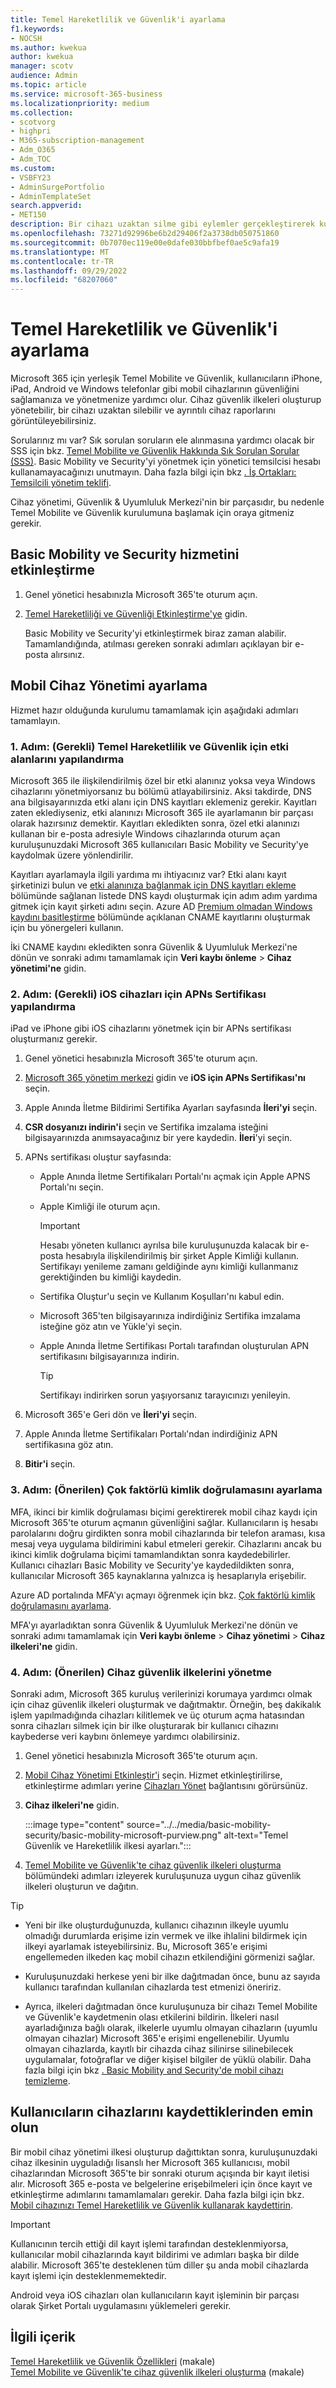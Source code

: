 ```yaml
---
title: Temel Hareketlilik ve Güvenlik'i ayarlama
f1.keywords:
- NOCSH
ms.author: kwekua
author: kwekua
manager: scotv
audience: Admin
ms.topic: article
ms.service: microsoft-365-business
ms.localizationpriority: medium
ms.collection:
- scotvorg
- highpri
- M365-subscription-management
- Adm_O365
- Adm_TOC
ms.custom:
- VSBFY23
- AdminSurgePortfolio
- AdminTemplateSet
search.appverid:
- MET150
description: Bir cihazı uzaktan silme gibi eylemler gerçekleştirerek kullanıcılarınızın mobil cihazlarının güvenliğini sağlamak ve yönetmek için Basic Mobility ve Security'yi ayarlayın.
ms.openlocfilehash: 73271d92996be6b2d29406f2a3738db050751860
ms.sourcegitcommit: 0b7070ec119e00e0dafe030bbfbef0ae5c9afa19
ms.translationtype: MT
ms.contentlocale: tr-TR
ms.lasthandoff: 09/29/2022
ms.locfileid: "68207060"
---
```

# <a name="set-up-basic-mobility-and-security"></a>Temel Hareketlilik ve Güvenlik'i ayarlama

Microsoft 365 için yerleşik Temel Mobilite ve Güvenlik, kullanıcıların iPhone, iPad, Android ve Windows telefonlar gibi mobil cihazlarının güvenliğini sağlamanıza ve yönetmenize yardımcı olur. Cihaz güvenlik ilkeleri oluşturup yönetebilir, bir cihazı uzaktan silebilir ve ayrıntılı cihaz raporlarını görüntüleyebilirsiniz.

Sorularınız mı var? Sık sorulan soruların ele alınmasına yardımcı olacak bir SSS için bkz. [Temel Mobilite ve Güvenlik Hakkında Sık Sorulan Sorular (SSS)](frequently-asked-questions.yml). Basic Mobility ve Security'yi yönetmek için yönetici temsilcisi hesabı kullanamayacağınızı unutmayın. Daha fazla bilgi için bkz [. İş Ortakları: Temsilcili yönetim teklifi](https://support.microsoft.com/office/partners-offer-delegated-administration-26530dc0-ebba-415b-86b1-b55bc06b073e). 

Cihaz yönetimi, Güvenlik & Uyumluluk Merkezi'nin bir parçasıdır, bu nedenle Temel Mobilite ve Güvenlik kurulumuna başlamak için oraya gitmeniz gerekir.

## <a name="activate-the-basic-mobility-and-security-service"></a>Basic Mobility ve Security hizmetini etkinleştirme

1. Genel yönetici hesabınızla Microsoft 365'te oturum açın.

2. [Temel Hareketliliği ve Güvenliği Etkinleştirme'ye](https://admin.microsoft.com/EAdmin/Device/IntuneInventory.aspx) gidin.

   Basic Mobility ve Security'yi etkinleştirmek biraz zaman alabilir. Tamamlandığında, atılması gereken sonraki adımları açıklayan bir e-posta alırsınız.

## <a name="set-up-mobile-device-management"></a>Mobil Cihaz Yönetimi ayarlama

Hizmet hazır olduğunda kurulumu tamamlamak için aşağıdaki adımları tamamlayın.

### <a name="step-1-required-configure-domains-for-basic-mobility-and-security"></a>1. Adım: (Gerekli) Temel Hareketlilik ve Güvenlik için etki alanlarını yapılandırma

Microsoft 365 ile ilişkilendirilmiş özel bir etki alanınız yoksa veya Windows cihazlarını yönetmiyorsanız bu bölümü atlayabilirsiniz. Aksi takdirde, DNS ana bilgisayarınızda etki alanı için DNS kayıtları eklemeniz gerekir. Kayıtları zaten eklediyseniz, etki alanınızı Microsoft 365 ile ayarlamanın bir parçası olarak hazırsınız demektir. Kayıtları ekledikten sonra, özel etki alanınızı kullanan bir e-posta adresiyle Windows cihazlarında oturum açan kuruluşunuzdaki Microsoft 365 kullanıcıları Basic Mobility ve Security'ye kaydolmak üzere yönlendirilir.

Kayıtları ayarlamayla ilgili yardıma mı ihtiyacınız var? Etki alanı kayıt şirketinizi bulun ve [etki alanınıza bağlanmak için DNS kayıtları ekleme](/office365/admin/get-help-with-domains/create-dns-records-at-any-dns-hosting-provider) bölümünde sağlanan listede DNS kaydı oluşturmak için adım adım yardıma gitmek için kayıt şirketi adını seçin. Azure AD [Premium olmadan Windows kaydını basitleştirme](/mem/intune/enrollment/windows-enroll#simplify-windows-enrollment-without-azure-ad-premium) bölümünde açıklanan CNAME kayıtlarını oluşturmak için bu yönergeleri kullanın.

İki CNAME kaydını ekledikten sonra Güvenlik & Uyumluluk Merkezi'ne dönün ve sonraki adımı tamamlamak için **Veri kaybı önleme** > **Cihaz yönetimi'ne** gidin.

### <a name="step-2-required-configure-an-apns-certificate-for-ios-devices"></a>2. Adım: (Gerekli) iOS cihazları için APNs Sertifikası yapılandırma

iPad ve iPhone gibi iOS cihazlarını yönetmek için bir APNs sertifikası oluşturmanız gerekir.

1. Genel yönetici hesabınızla Microsoft 365'te oturum açın.

2. [Microsoft 365 yönetim merkezi](https://portal.office.com/adminportal/home?#/MifoDevices) gidin ve **iOS için APNs Sertifikası'nı** seçin.

4. Apple Anında İletme Bildirimi Sertifika Ayarları sayfasında **İleri'yi** seçin.

5. **CSR dosyanızı indirin'i** seçin ve Sertifika imzalama isteğini bilgisayarınızda anımsayacağınız bir yere kaydedin. **İleri**'yi seçin.

6. APNs sertifikası oluştur sayfasında:

   - Apple Anında İletme Sertifikaları Portalı'nı açmak için Apple APNS Portalı'nı seçin.
   - Apple Kimliği ile oturum açın.

     > [!IMPORTANT]
     > Hesabı yöneten kullanıcı ayrılsa bile kuruluşunuzda kalacak bir e-posta hesabıyla ilişkilendirilmiş bir şirket Apple Kimliği kullanın. Sertifikayı yenileme zamanı geldiğinde aynı kimliği kullanmanız gerektiğinden bu kimliği kaydedin.

   - Sertifika Oluştur'u seçin ve Kullanım Koşulları'nı kabul edin.
   - Microsoft 365'ten bilgisayarınıza indirdiğiniz Sertifika imzalama isteğine göz atın ve Yükle'yi seçin.
   - Apple Anında İletme Sertifikası Portalı tarafından oluşturulan APN sertifikasını bilgisayarınıza indirin.

     > [!TIP]
     > Sertifikayı indirirken sorun yaşıyorsanız tarayıcınızı yenileyin.

7. Microsoft 365'e Geri dön ve **İleri'yi** seçin.

8. Apple Anında İletme Sertifikaları Portalı'ndan indirdiğiniz APN sertifikasına göz atın.

9. **Bitir'i** seçin.

### <a name="step-3-recommended-set-up-multi-factor-authentication"></a>3. Adım: (Önerilen) Çok faktörlü kimlik doğrulamasını ayarlama

MFA, ikinci bir kimlik doğrulaması biçimi gerektirerek mobil cihaz kaydı için Microsoft 365'te oturum açmanın güvenliğini sağlar. Kullanıcıların iş hesabı parolalarını doğru girdikten sonra mobil cihazlarında bir telefon araması, kısa mesaj veya uygulama bildirimini kabul etmeleri gerekir. Cihazlarını ancak bu ikinci kimlik doğrulama biçimi tamamlandıktan sonra kaydedebilirler. Kullanıcı cihazları Basic Mobility ve Security'ye kaydedildikten sonra, kullanıcılar Microsoft 365 kaynaklarına yalnızca iş hesaplarıyla erişebilir.

Azure AD portalında MFA'yı açmayı öğrenmek için bkz. [Çok faktörlü kimlik doğrulamasını ayarlama](../security-and-compliance/set-up-multi-factor-authentication.md).

MFA'yı ayarladıktan sonra Güvenlik & Uyumluluk Merkezi'ne dönün ve sonraki adımı tamamlamak için **Veri kaybı önleme** > **Cihaz yönetimi** > **Cihaz ilkeleri'ne** gidin.

### <a name="step-4-recommended-manage-device-security-policies"></a>4. Adım: (Önerilen) Cihaz güvenlik ilkelerini yönetme

Sonraki adım, Microsoft 365 kuruluş verilerinizi korumaya yardımcı olmak için cihaz güvenlik ilkeleri oluşturmak ve dağıtmaktır. Örneğin, beş dakikalık işlem yapılmadığında cihazları kilitlemek ve üç oturum açma hatasından sonra cihazları silmek için bir ilke oluşturarak bir kullanıcı cihazını kaybederse veri kaybını önlemeye yardımcı olabilirsiniz.

1. Genel yönetici hesabınızla Microsoft 365'te oturum açın.

2. [Mobil Cihaz Yönetimi Etkinleştir'i](https://admin.microsoft.com/EAdmin/Device/IntuneInventory.aspx) seçin. Hizmet etkinleştirilirse, etkinleştirme adımları yerine [Cihazları Yönet](https://admin.microsoft.com/adminportal/home#/MifoDevices) bağlantısını görürsünüz.

3. **Cihaz ilkeleri'ne** gidin.

   :::image type="content" source="../../media/basic-mobility-security/basic-mobility-microsoft-purview.png" alt-text="Temel Güvenlik ve Hareketlilik ilkesi ayarları.":::

4. [Temel Mobilite ve Güvenlik'te cihaz güvenlik ilkeleri oluşturma](create-device-security-policies.md) bölümündeki adımları izleyerek kuruluşunuza uygun cihaz güvenlik ilkeleri oluşturun ve dağıtın.

> [!TIP]
>
> - Yeni bir ilke oluşturduğunuzda, kullanıcı cihazının ilkeyle uyumlu olmadığı durumlarda erişime izin vermek ve ilke ihlalini bildirmek için ilkeyi ayarlamak isteyebilirsiniz. Bu, Microsoft 365'e erişimi engellemeden ilkeden kaç mobil cihazın etkilendiğini görmenizi sağlar.
>
> - Kuruluşunuzdaki herkese yeni bir ilke dağıtmadan önce, bunu az sayıda kullanıcı tarafından kullanılan cihazlarda test etmenizi öneririz.
>
> - Ayrıca, ilkeleri dağıtmadan önce kuruluşunuza bir cihazı Temel Mobilite ve Güvenlik'e kaydetmenin olası etkilerini bildirin. İlkeleri nasıl ayarladığınıza bağlı olarak, ilkelerle uyumlu olmayan cihazların (uyumlu olmayan cihazlar) Microsoft 365'e erişimi engellenebilir. Uyumlu olmayan cihazlarda, kayıtlı bir cihazda cihaz silinirse silinebilecek uygulamalar, fotoğraflar ve diğer kişisel bilgiler de yüklü olabilir. Daha fazla bilgi için bkz [. Basic Mobility and Security'de mobil cihazı temizleme](wipe-mobile-device.md).

## <a name="make-sure-users-enroll-their-devices"></a>Kullanıcıların cihazlarını kaydettiklerinden emin olun

Bir mobil cihaz yönetimi ilkesi oluşturup dağıttıktan sonra, kuruluşunuzdaki cihaz ilkesinin uyguladığı lisanslı her Microsoft 365 kullanıcısı, mobil cihazlarından Microsoft 365'te bir sonraki oturum açışında bir kayıt iletisi alır. Microsoft 365 e-posta ve belgelerine erişebilmeleri için önce kayıt ve etkinleştirme adımlarını tamamlamaları gerekir. Daha fazla bilgi için bkz. [Mobil cihazınızı Temel Hareketlilik ve Güvenlik kullanarak kaydettirin](enroll-your-mobile-device.md).

> [!IMPORTANT]
> Kullanıcının tercih ettiği dil kayıt işlemi tarafından desteklenmiyorsa, kullanıcılar mobil cihazlarında kayıt bildirimi ve adımları başka bir dilde alabilir. Microsoft 365'te desteklenen tüm diller şu anda mobil cihazlarda kayıt işlemi için desteklenmemektedir.

Android veya iOS cihazları olan kullanıcıların kayıt işleminin bir parçası olarak Şirket Portalı uygulamasını yüklemeleri gerekir.

## <a name="related-content"></a>İlgili içerik

[Temel Hareketlilik ve Güvenlik Özellikleri](capabilities.md) (makale)\
[Temel Mobilite ve Güvenlik'te cihaz güvenlik ilkeleri oluşturma](create-device-security-policies.md) (makale)
